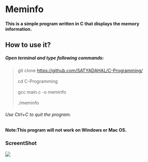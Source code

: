 # Meminfo
#### This is a simple program written in C that displays the memory information.

## How to use it?<br>
##### Open terminal and type following commands:
> git clone https://github.com/SATYADAHAL/C-Programming/<br>
> <br>
> cd C-Programming <br>
> <br>
> gcc main.c -o meminfo<br>
> <br>
> ./meminfo<br>

###### Use Ctrl+C to quit the program.<br>
#### Note:This program will not work on Windows or Mac OS.
### ScreentShot
![](https://github.com/SATYADAHAL/Memory-Info/blob/main/Meminfo.png)

